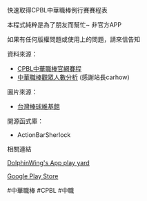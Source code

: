 快速取得CPBL中華職棒例行賽賽程表

本程式純粹是為了朋友而幫忙~ 非官方APP

如果有任何版權問題或使用上的問題，請來信告知

資料來源：

* [CPBL中華職棒官網賽程](http://www.cpbl.com.tw/)
* [中華職棒觀眾人數分析](http://zxc22.idv.tw) (感謝站長carhow)

圖片來源：

* [台灣棒球維基館](http://twbsball.dils.tku.edu.tw)

開源函式庫：

* ActionBarSherlock

相關連結

[DolphinWing's App play yard](https://plus.google.com/u/0/communities/117125774226013120188)

[Google Play Store](https://play.google.com/store/apps/details?id=dolphin.android.apps.CpblCalendar)

\#中華職棒 \#CPBL \#中職
